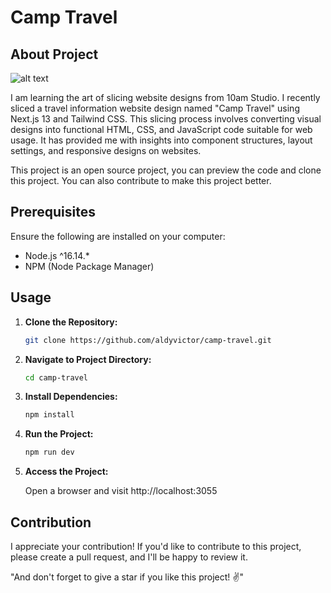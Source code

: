 # Camp Travel

## About Project

![alt text](https://api-personal-website.000webhostapp.com/images/projects/camp-travel-thumb.webp)

I am learning the art of slicing website designs from 10am Studio. I recently sliced a travel information website design named "Camp Travel" using Next.js 13 and Tailwind CSS. This slicing process involves converting visual designs into functional HTML, CSS, and JavaScript code suitable for web usage. It has provided me with insights into component structures, layout settings, and responsive designs on websites.

This project is an open source project, you can preview the code and clone this project. You can also contribute to make this project better.

## Prerequisites

Ensure the following are installed on your computer:

- Node.js ^16.14.*
- NPM (Node Package Manager)

## Usage

1. **Clone the Repository:**
   
   ```bash
   git clone https://github.com/aldyvictor/camp-travel.git

2. **Navigate to Project Directory:**

   ```bash
   cd camp-travel

3. **Install Dependencies:**

   ```bash
   npm install

4. **Run the Project:**

   ```bash
   npm run dev

5. **Access the Project:**

   Open a browser and visit http://localhost:3055

## Contribution

I appreciate your contribution! If you'd like to contribute to this project, please create a pull request, and I'll be happy to review it.

"And don't forget to give a star if you like this project! ✌️"
